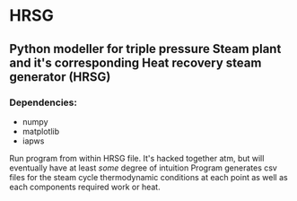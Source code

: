 # HRSG

## Python modeller for triple pressure Steam plant and it's corresponding Heat recovery steam generator (HRSG)
### Dependencies:
- numpy
- matplotlib
- iapws

Run program from within HRSG file. It's hacked together atm, but will eventually have at least _some_ degree of intuition
Program generates csv files for the steam cycle thermodynamic conditions at each point as well as each components required work or heat.

